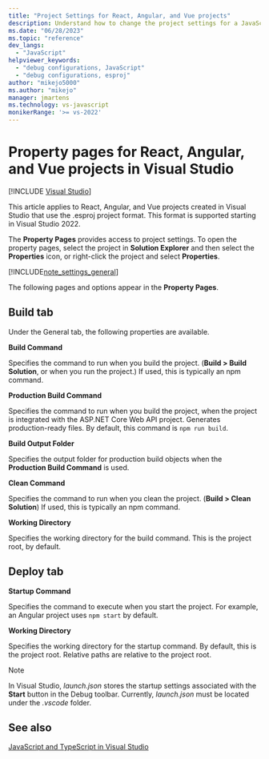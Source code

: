 ```yaml
---
title: "Project Settings for React, Angular, and Vue projects"
description: Understand how to change the project settings for a JavaScript project (.esproj) that uses React, Angular, or Vue in Visual Studio, using the Debug tab and Build tab of the project property pages.
ms.date: "06/28/2023"
ms.topic: "reference"
dev_langs:
  - "JavaScript"
helpviewer_keywords:
  - "debug configurations, JavaScript"
  - "debug configurations, esproj"
author: "mikejo5000"
ms.author: "mikejo"
manager: jmartens
ms.technology: vs-javascript
monikerRange: '>= vs-2022'
---
```


# Property pages for React, Angular, and Vue projects in Visual Studio

 [!INCLUDE [Visual Studio](~/includes/applies-to-version/vs-windows-only.md)]

This article applies to React, Angular, and Vue projects created in Visual Studio that use the .esproj project format. This format is supported starting in Visual Studio 2022.

The **Property Pages** provides access to project settings. To open the property pages, select the project in **Solution Explorer** and then select the **Properties** icon, or right-click the project and select **Properties**.

[!INCLUDE[note_settings_general](../../data-tools/includes/note_settings_general_md.md)]

The following pages and options appear in the **Property Pages**.

## Build tab

Under the General tab, the following properties are available.

**Build Command**

Specifies the command to run when you build the project. (**Build > Build Solution**, or when you run the project.) If used, this is typically an npm command.

**Production Build Command**

Specifies the command to run when you build the project, when the project is integrated with the ASP.NET Core Web API project. Generates production-ready files. By default, this command is `npm run build`.

**Build Output Folder**

Specifies the output folder for production build objects when the **Production Build Command** is used.

**Clean Command**

Specifies the command to run when you clean the project. (**Build > Clean Solution**) If used, this is typically an npm command.

**Working Directory**

Specifies the working directory for the build command. This is the project root, by default.

## Deploy tab

**Startup Command**

Specifies the command to execute when you start the project. For example, an Angular project uses `npm start` by default.

**Working Directory**

Specifies the working directory for the startup command. By default, this is the project root. Relative paths are relative to the project root.

> [!NOTE]
> In Visual Studio, *launch.json* stores the startup settings associated with the **Start** button in the Debug toolbar. Currently, *launch.json* must be located under the *.vscode* folder.

## See also

[JavaScript and TypeScript in Visual Studio](../../javascript/javascript-in-visual-studio.md)